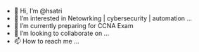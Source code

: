 - 👋 Hi, I’m @hsatri
- 👀 I’m interested in Netowrking | cybersecurity | automation ...
- 🌱 I’m currently preparing for CCNA Exam
- 💞️ I’m looking to collaborate on ...
- 📫 How to reach me ...

<!---
hsatri/hsatri is a ✨ special ✨ repository because its `README.md` (this file) appears on your GitHub profile.
You can click the Preview link to take a look at your changes.
--->

